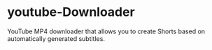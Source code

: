 # youtube-Downloader
YouTube MP4 downloader that allows you to create Shorts based on automatically generated subtitles.

